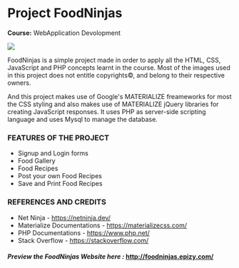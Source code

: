 # Project FoodNinjas
**Course:** WebApplication Devolopment

![](https://i.postimg.cc/m211TX38/ninja.png)

FoodNinjas is a simple project made in order to apply all the HTML, CSS, JavaScript and PHP concepts learnt in the course. Most of the images used in this project does not entitle copyrights©, and belong to their respective owners.

And this project makes use of Google's MATERIALIZE freameworks for most the CSS styling and also makes use of MATERIALIZE jQuery libraries for creating JavaScript responses.
It uses PHP as server-side scripting language and uses Mysql to manage the database.

### FEATURES OF THE PROJECT
- Signup and Login forms
- Food Gallery
- Food Recipes
- Post your own Food Recipes
- Save and Print Food Recipes


### REFERENCES AND CREDITS

- Net Ninja - https://netninja.dev/
- Materialize Documentations - https://materializecss.com/
- PHP Documentations - https://www.php.net/
- Stack Overflow - https://stackoverflow.com/


#### _Preview the FoodNinjas Website here :_ http://foodninjas.epizy.com/
